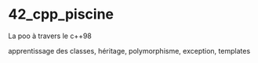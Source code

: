 # 42_cpp_piscine
La poo à travers le c++98

apprentissage des classes, héritage, polymorphisme, exception, templates
